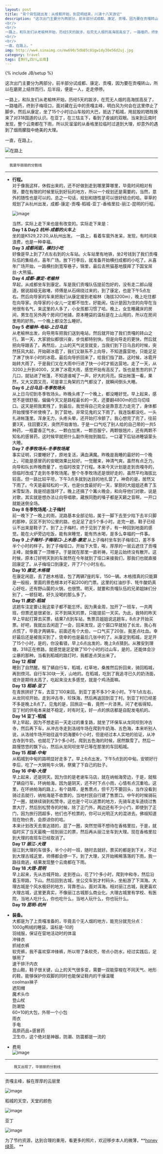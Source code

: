 ```yaml
---
layout: post
title: "背个背包就出发：从成都开始，到昆明结束，川滇十八天游记"
description: "这次出门主要分为两部分，前半部分试成都、康定、贡嘎，因为要在贡嘎转山，所以在磨房上结伴而行。后半段，便是一人，走走停停。 
<br/> 
<br/> 
一路上，和队友们从老榆林开始，历经5天的跋涉，在荒无人烟的高海拔高反了，一路嗑药，终到子梅垭口，面对藏在云中的贡嘎主峰，明白风为何会在这里停止了脚步。然后从康定，坐了15个小时过山车般的大巴，抵达了稻城，用屁股的牺牲换来了对318国道的认识。在亚丁，在三怙主下，看到了虔诚的双眼。当来到云南时发现，整个云南都在下雨，所以灰溜溜的从香格里拉临时过道到大理，却意外的遇到了烟雨朦胧中绝美的大理。
<br/> 
<br/>  
一直，在路上。"
img: http://ww4.sinaimg.cn/mw690/5db85c81gw1dy30e56d2uj.jpg
category: travel
tags: [旅行,四川,云南]
---
```

{% include JB/setup %}

这次出门主要分为两部分，前半部分试成都、康定、贡嘎，因为要在贡嘎转山，所以在磨房上结伴而行。后半段，便是一人，走走停停。    

一路上，和队友们从老榆林开始，历经5天的跋涉，在荒无人烟的高海拔高反了，一路嗑药，终到子梅垭口，面对藏在云中的贡嘎主峰，明白风为何会在这里停止了脚步。然后从康定，坐了15个小时过山车般的大巴，抵达了稻城，用屁股的牺牲换来了对318国道的认识。在亚丁，在三怙主下，看到了虔诚的双眼。当来到云南时发现，整个云南都在下雨，所以灰溜溜的从香格里拉临时过道到大理，却意外的遇到了烟雨朦胧中绝美的大理。  

一直，在路上。  

![在路上](http://ww4.sinaimg.cn/mw690/5db85c81gw1dy30e56d2uj.jpg)

---
      我是华丽丽的分割线  

---    


*  **行程。**    
   对于像我这样，休假出来的，还不好做到走到哪里算哪里，毕竟时间相对有限，要在有限的时候里玩到好玩的地方，所以一个规划还是需要的，当然，意外的随性也是可以的。总之一句话，规划和随性是可以很好结合的哈。草草的规划了从杭州出发，成都-康定-贡嘎-稻城-亚丁-香格里拉-丽江-昆明的行程。    
	
   ![image](http://ww4.sinaimg.cn/mw690/5db85c81gw1dx6v4daalij.jpg)  
   
   当然，实际上走下来也是有改变的。实际走下来是：  
	 **Day 1 & Day2 *杭州-成都的火车上***  
	 坐的是K529,22:20,从杭州出发。 一路上，看着车窗外发呆，发现，有时间来浪费，也是一种幸福。  
	 **Day 3 *成都闲逛，横扫小吃***  
	 好像是早上到了7点左右到的火车站。火车站里有地铁，坐2号钱到了我们贡嘎队伍的集结点，喜年广场。放下行李后，就准备开始横扫成都的小吃了。从喜年广场开始，一路横扫到宽窄巷子，锦里，最后去熊猫基地膜拜了下国宝屌丝-大熊猫。    
	 **Day 4 *成都-康定-老榆林***  
	 早起，从成都坐车到康定。车是我们贡嘎队伍提前包好的，没有走二郎山隧道，据说超级无敌堵，师傅是从石绵绕过来的，到了康定，也是下午5点左右。然后向导家的车来把我们从康定接到老榆林（海拔3200m），晚上吃住都在向导家。向导家的小女儿一定都不怕生，好能闹，估计是因为住的向导在当地很有名气，来这里的人多了，小女孩都习惯了哈。晚上，女生睡藏床的房间，男生在另外两个房间打地铺，原本睡袋的温标是在上山用的，所以在房间里用的好热，一个晚上都没怎么睡好。  
	 **Day 5 *老榆林-电站-上日乌且***  
	 从老榆林出发，向导用车把我们送到电站，然后就开始了我们贡嘎的转山之行。第一天，大家貌似都很兴奋，步伐都特别快。但是向导走的更快，然后就把向导跟丢了。再然后，上山的天气说变就变，当我们到下日乌且的时候，突然狂风大起，开始砸冰雹了，我们又联系不上向导，不知道露营地，只能足足了淋了快半小时的冰雹，最后向导折回来了，给我们指了路，这时候，冰雹开始转大雨了，于是我们又在大雨中行进了快一小时才抵达营地。走了一天，从3200上升到4000，又淋了冰雹大雨，感觉开始有高反了。饭也是怱怱的扒了几口，就钻进了帐篷，不知道谁喊了一声，好大的月亮。探出帐篷一看，果然，又大又圆又亮，可是拿三角架的力气都没了，就瞬间倒头大睡。  
	 **Day 6 *上日乌且-冬季牧场头***  
	 从上日乌切到冬季牧场头。昨晚头疼了一个晚上，都没睡好觉。早上起来，感觉不是很舒服，偏偏今天又是路程最长的一天，还要翻4800m的日乌切垭口。这天是把我累残了，到最后，我觉得自己完全是靠意志力走完了，身体都开始慢慢不听使唤了。到了营地，非常见鬼的又下雨了。我连饭都没吃，一头扎进帐篷里。浑身无力，头疼头晕，还开始打冷颤了。我心想完了完了，往前要3天，往回要2天，突然开始害怕，于是一口气吃了别人给的自己带的一共5种药，一瓶藿香正气水，一颗白加黑，一颗百服宁，两颗银翘片，还有两颗不知名的感冒药，这时候早就把什么副作用抛到脑后，一口灌下后钻进睡袋蒙头大睡。  
	 **Day 7 *冬季牧场头-冬季牧场尾***  
	 事实证明，只要睡好了，原地复活，满血满魔。昨晚是我睡的最好的一个晚上，可能是感冒药的安眠效果比较好。一觉醒来，神清气爽，虽然有点乏力。向导和队长昨晚商量了，也临时改变了行程。本来今天计划是走到贡嘎寺的，但临时改成了走到冬季牧场尾。整个冬季牧场还是很好走的，虽然平均海拔比较高，但一路比较平坦，下午3点多就到达目的地扎营了。神奇的是，居然又下雨了。今天是最轻松的一天，也是伙食最好的一天，掌厨的大姐姐还煮了玉米雪梨汤，我是彻底饿坏了。晚上还搞了个篝火晚会，和向导他们对歌，说是对歌，其实就是想办法让向导唱歌，藏族同胞的嗓子都是天籁之音啊，一开口就能迷倒全场。  
	 **Day 8 冬季牧场尾-上子梅村**  
	 前一晚下了一晚上的雨，泥路基本全部沦陷，属于一脚下去至少陷下去半只脚的那种，区区不到10公里的路，也足足了走5个多小时。走完一趟，鞋子已经认不出来是鞋子了。到了上子梅村，终于见到了房子，有一种回到地面的感觉。能在火炉旁边吃饭，能有床睡觉，能有热水喝，是多么幸福的一件事。
	 **Day 9 *上子梅村-子梅垭口-上木居-康定***
	 从上子梅村坐车到子梅垭口，差不多半个小时的样子。到了子梅垭口，开始下大雪，唉，厚厚的一层云遮住了贡嘎主峰，就像戴了一顶帽子。于是就在那里一直祈祷，可是云始终没有散开。这时候，原本订好明天到的车居然在今年就到了垭口来接我们，那我们也就直接回康定了。从子梅垭口到康定，开了7个小时左右。      
	 **Day 10 *康定,木格错***  
	 在康定闲逛，去了趟木格错，包了两辆7座的车，150一辆。木格措真的只能算是一般般，里面的景色根本对不起200的门票。这里的红油抄手、牦牛酸奶真心好吃，还有野山菌的火锅，也很赞。明天，就要和贡嘎队伍的兄弟姐妹们分别了，一顿狂喝，好久没喝的那么多了。  
	 **Day 11 *康定-稻城***  
	 这趟车注定要让我这辈子都不能忘怀。因为黄金周，加开了一班车，一共两班，但票还是很紧张，买不到隔天的票，只能提前一天买。为此，我特的昨天早上早起打算去买票，结果7点到车站，售票员姐姐说这趟车，8点才开始买票。好吧，我就出去闲逛了一会，回来发现，这个窗口早就拍了长龙，我心有点慌了，毕竟才两辆车。前面还有个大伯，一口气买了20张，我差点吐血。幸好最后还是被我买到了，侥幸的也是最后几张中的了。从康定到稻城，足足开了15个小时，是的，你没看错，早上6点出发的，晚上9点猜到。从雅安到理塘，318正在修路，就感觉是足足做了10个小时的过山车，是的，还能体会沙尘暴的那种。当看到稻城的路灯时，我都差点哭出来了。  
	 **Day 12 *稻城***  
	 睡到了自然醒。租了辆自行车，稻城，红草地，桑推然后折回来，骑回稻城，再到傍河。自行车30块一天，山地的。在稻城，吃到了我追寻已久的奶汤面，或许是期待太高了，吃起来没太多感觉，就是个鸡汤面嘛。  
	 **Day 13 *稻城-亚丁***    
	 在青旅拼好了车，去亚丁100来回。到亚丁差不多3个来小时。下午1点左右，从龙同坝开始，走到冲古寺，珍珠海，然后再返回到亚丁村。到亚丁村已经差不多是晚上8点了。见鬼的是，回旅店一看，竟然一片漆黑。问了老板得知，亚丁村的供电本来就不稳定，时有时无，好一点的旅店都是自配发电机的。  
	 **Day 14 亚丁-稻城**  
	 早上早起，因为不想走前一天走过的重复路，就坐了环保车从龙同坝到冲古寺，然后再下车，从冲古寺走到洛绒牛场在爬到牛奶海、五色海，本来听别人说，从洛绒牛场开始往返牛奶海要6个小时，但是经过本人实地的验证，从冲古寺到牛奶，也就花了3个多小时。爬到五色海的时候，居然飘雪了。然后一路慢悠悠的飘下山，然后从龙同坝坐早已等在那里的车回稻城。  
	 **Day 15 *稻城-中甸***  
	 从稻城到中甸的路明显好走多了。早上6点出发，下午5点到的中甸。安顿好行李后，吃了一大锅牦牛火锅，祭奠了下自己的肚子。  
	 **Day 16 *中甸-大理***  
	 早上起来，还是阴天。因为住的是老谢车马店，就在纳帕海旁边，于是，就租了辆自行车，环纳帕海，因为是阴天，还不时下点小雨，心情有点沉重哈。这里，在环纳帕海的路上，有个路障，是售票点，但千万不要回头，当作没看到骑过去就行，纳帕海是不收票的，当地村民自行建了售票口。中午的时候骑玩了一圈，就继续骑到松赞寺。这也是个可以逃票的地方，先骑车走车道绕过售票大厅，然后到松赞寺的时候，除了正门外，两边还有不少小门，即使到了正门，因为旅行团超多，他们也不检票的，你可以光明正大的混进去。佛祖知道现在物价贵，会原谅你的哈。      
	 本来计划改天去普达错的，逛了一圈，突然觉得不想待在香格里拉，于是，就临时买了当天最晚一班到丽江的票，然后再从丽江坐车到大理。现在香格里拉到大理的夜班车已经取消了。  
	 **Day 17 *丽江-大理***    
	 丽江到大理的车很多，半个小时一班，随时去就好。票买的都是到下关，不过到大理古城这里，师傅都会停一下。到了大理，又开始稀稀落落的下雨，我一路往南逃，结果发现整个云南都在下雨。    
	 **Day 18 *大理-昆明***    
	 早上起来，先从古城开始，走到苍山，花了1个多小时，爬到中和寺，然后沿着玉带路，下山。然后回到古城，坐公交车到才村码头，坐船游了下洱海。大理古城是个风水极好的地方，背靠苍山，面对洱海。相对丽江古城，我更喜欢大理古城，这里更真实，不像丽江古城那么商业化。大理古城里有学校、有医院，当地人吃什么，你也吃什么，当地人玩什么，你也玩什么。  
	 **Day 19 *昆明-杭州***




*   **装备。**  
	大都是为了上贡嘎准备的，毕竟去个无人烟的地方，能充分就充分点：  
    1000g鸭绒的睡袋，温标是-10的  
    羽绒服，保证在营地活动时的体温  
    冲锋衣  
    抓绒衣裤  
    软壳裤，我不喜欢穿冲锋裤，所以带了条软壳，带点小防水，经过实践后，足够用了  
    速干排汗内衣  
    登山鞋，鞋子很关键，山上的天气很多变，需要一双能穿梭在不同天气、地形的鞋，能够保护你双脚的同时也能保证鞋内的干燥温暖  
    coolmax袜子  
    遮阳帽  
    魔术头巾  
    登山杖  
    防潮垫  
    60+10的大包，外带一个小包  
    雨衣  
    手电  
    高原药品+感冒药  
    卫生巾，这个绝对是神器，防潮、防震都是一流的  

* 费用   
  ![image](/assets/custom/photos/20121104/feiyong.png)     
  
  
---
		我又出现了，华丽丽的分割线
	  
---  
  
贡嘎主峰，躲在厚厚的云层里  

![image](http://ww4.sinaimg.cn/mw690/5db85c81gw1dy3744zutoj.jpg)    

稻城的天空，天堂的颜色 

![image](http://ww4.sinaimg.cn/mw690/5db85c81gw1dy38dgtc98j.jpg)    

亚丁  

![image](http://ww3.sinaimg.cn/mw690/5db85c81gw1dy392msgdqj.jpg)  

为了节约资源，达到合理的重用，看更多的照片，欢迎移步本人的微薄，**[honey绿茶](http://weibo.com/kingauthur)。
**    








